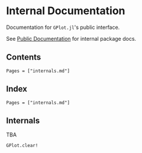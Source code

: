 # Internal Documentation

Documentation for `GPlot.jl`'s public interface.

See [Public Documentation](@ref) for internal package docs.

## Contents

```@contents
Pages = ["internals.md"]
```

## Index

```@index
Pages = ["internals.md"]
```

## Internals

TBA

```@docs
GPlot.clear!
```

